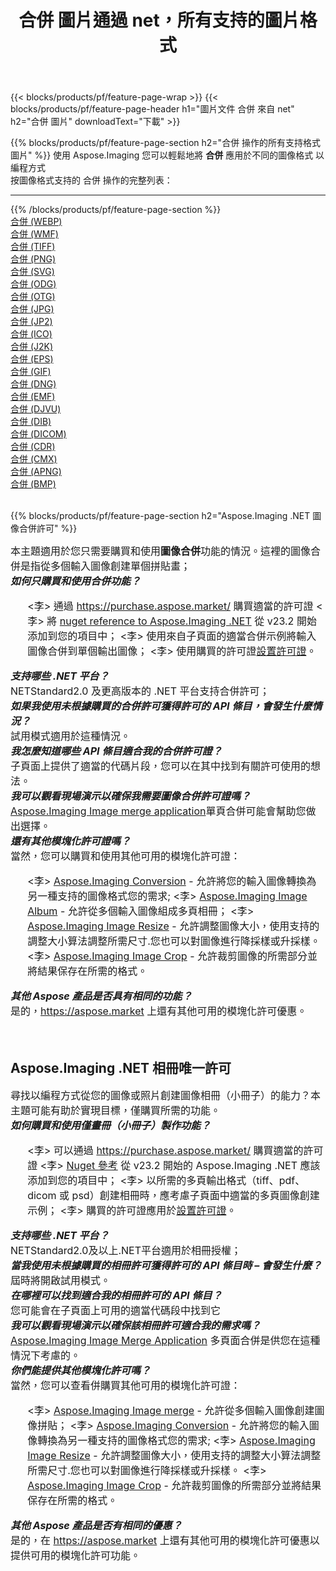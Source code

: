 ﻿---
title: 合併 圖片通過 net，所有支持的圖片格式 
weight: 3920
url: /zh-hant/net/merge 
lang: zh-hant
langdirlevel: 2
locales: zh-hans,ja,it,ru,de,es,fr,nl,id,lt,pl,pt,vi,tr,ko,zh-hant,ar,hi,th,sv,cs,uk,he
description: 使用 Aspose.Imaging 你可以輕鬆地通過 net 獲取 合併 圖像
---

{{< blocks/products/pf/feature-page-wrap >}}
{{< blocks/products/pf/feature-page-header h1="圖片文件 合併 來自 net" h2="合併 圖片" downloadText="下載" >}}


{{% blocks/products/pf/feature-page-section  h2="合併 操作的所有支持格式 圖片" %}}
使用 Aspose.Imaging 您可以輕鬆地將 **合併** 應用於不同的圖像格式 以編程方式
<br/>
按圖像格式支持的 合併 操作的完整列表：
<hr/>
{{% /blocks/products/pf/feature-page-section %}}
<div class="container-fluid productfamilypage bg-gray">
    <div class="convertypes bg-gray agp-content section">
        <div class="container">
		<div class="row other-converters">
		    <div class='col-md-2 other-converter remove-lp remove-rp'><a href="/imaging/zh-hant/net/merge/webp" >合併 (WEBP)</a></div><div class='col-md-2 other-converter remove-lp remove-rp'><a href="/imaging/zh-hant/net/merge/wmf" >合併 (WMF)</a></div><div class='col-md-2 other-converter remove-lp remove-rp'><a href="/imaging/zh-hant/net/merge/tiff" >合併 (TIFF)</a></div><div class='col-md-2 other-converter remove-lp remove-rp'><a href="/imaging/zh-hant/net/merge/png" >合併 (PNG)</a></div><div class='col-md-2 other-converter remove-lp remove-rp'><a href="/imaging/zh-hant/net/merge/svg" >合併 (SVG)</a></div><div class='col-md-2 other-converter remove-lp remove-rp'><a href="/imaging/zh-hant/net/merge/odg" >合併 (ODG)</a></div><div class='col-md-2 other-converter remove-lp remove-rp'><a href="/imaging/zh-hant/net/merge/otg" >合併 (OTG)</a></div><div class='col-md-2 other-converter remove-lp remove-rp'><a href="/imaging/zh-hant/net/merge/jpg" >合併 (JPG)</a></div><div class='col-md-2 other-converter remove-lp remove-rp'><a href="/imaging/zh-hant/net/merge/jp2" >合併 (JP2)</a></div><div class='col-md-2 other-converter remove-lp remove-rp'><a href="/imaging/zh-hant/net/merge/ico" >合併 (ICO)</a></div><div class='col-md-2 other-converter remove-lp remove-rp'><a href="/imaging/zh-hant/net/merge/j2k" >合併 (J2K)</a></div><div class='col-md-2 other-converter remove-lp remove-rp'><a href="/imaging/zh-hant/net/merge/eps" >合併 (EPS)</a></div><div class='col-md-2 other-converter remove-lp remove-rp'><a href="/imaging/zh-hant/net/merge/gif" >合併 (GIF)</a></div><div class='col-md-2 other-converter remove-lp remove-rp'><a href="/imaging/zh-hant/net/merge/dng" >合併 (DNG)</a></div><div class='col-md-2 other-converter remove-lp remove-rp'><a href="/imaging/zh-hant/net/merge/emf" >合併 (EMF)</a></div><div class='col-md-2 other-converter remove-lp remove-rp'><a href="/imaging/zh-hant/net/merge/djvu" >合併 (DJVU)</a></div><div class='col-md-2 other-converter remove-lp remove-rp'><a href="/imaging/zh-hant/net/merge/dib" >合併 (DIB)</a></div><div class='col-md-2 other-converter remove-lp remove-rp'><a href="/imaging/zh-hant/net/merge/dicom" >合併 (DICOM)</a></div><div class='col-md-2 other-converter remove-lp remove-rp'><a href="/imaging/zh-hant/net/merge/cdr" >合併 (CDR)</a></div><div class='col-md-2 other-converter remove-lp remove-rp'><a href="/imaging/zh-hant/net/merge/cmx" >合併 (CMX)</a></div><div class='col-md-2 other-converter remove-lp remove-rp'><a href="/imaging/zh-hant/net/merge/apng" >合併 (APNG)</a></div><div class='col-md-2 other-converter remove-lp remove-rp'><a href="/imaging/zh-hant/net/merge/bmp" >合併 (BMP)</a></div>
                </div>
        </div>
    </div>
</div>
<br/>

{{% blocks/products/pf/feature-page-section  h2="Aspose.Imaging .NET 圖像合併許可" %}}
<div style="font-size:16px;">
本主題適用於您只需要購買和使用<b>圖像合併</b>功能的情況。這裡的圖像合併是指從多個輸入圖像創建單個拼貼畫； <br/>
<i><b>如何只購買和使用合併功能？</b></i>
<ul>
<李>
通過 <a href="https://purchase.aspose.market/">https://purchase.aspose.market/</a> 購買適當的許可證
</li>
<李>
將 <a href="https://www.nuget.org/packages/Aspose.Imaging">nuget reference to Aspose.Imaging .NET</a> 從 v23.2 開始添加到您的項目中；
</li>
<李>
使用來自子頁面的適當合併示例將輸入圖像合併到單個輸出圖像；
</li>
<李>
使用購買的許可證<a href="https://docs.aspose.com/imaging/net/licensing/">設置許可證</a>。
</li>
</ul>
<i><b>支持哪些 .NET 平台？</b></i> <br/>
NETStandard2.0 及更高版本的 .NET 平台支持合併許可；<br/>
<i><b>如果我使用未根據購買的合併許可獲得許可的 API 條目，會發生什麼情況？</b></i><br/>
試用模式適用於這種情況。<br/>
<i><b>我怎麼知道哪些 API 條目適合我的合併許可證？</b></i><br/>
子頁面上提供了適當的代碼片段，您可以在其中找到有關許可使用的想法。<br/>
<i><b>我可以觀看現場演示以確保我需要圖像合併許可證嗎？</b></i><br/>
<a href="https://products.aspose.app/imaging/zh-hant/image-merge/">Aspose.Imaging Image merge application</a>單頁合併可能會幫助您做出選擇。<br />
<i><b>還有其他模塊化許可證嗎？</b></i><br/>
當然，您可以購買和使用其他可用的模塊化許可證：<br/>
<ul>
<李>
<a href="https://products.aspose.com/imaging/zh-hant/net/conversion/">Aspose.Imaging Conversion</a> - 允許將您的輸入圖像轉換為另一種支持的圖像格式您的需求;
</li>
<李>
<a href="https://products.aspose.com/imaging/zh-hant/net/merge/">Aspose.Imaging Image Album</a> - 允許從多個輸入圖像組成多頁相冊；
</li>
<李>
<a href="https://products.aspose.com/imaging/zh-hant/net/resize/">Aspose.Imaging Image Resize</a> - 允許調整圖像大小，使用支持的調整大小算法調整所需尺寸.您也可以對圖像進行降採樣或升採樣。
</li>
<李>
<a href="https://products.aspose.com/imaging/zh-hant/net/crop/">Aspose.Imaging Image Crop</a> - 允許裁剪圖像的所需部分並將結果保存在所需的格式。
</li>
</ul>
<i><b>其他 Aspose 產品是否具有相同的功能？</b></i><br/>
是的，<a href="https://aspose.market">https://aspose.market</a> 上還有其他可用的模塊化許可優惠。
</div>
<br/>

<br/>
<h2>Aspose.Imaging .NET 相冊唯一許可</h2>
<div style="font-size:16px;">
尋找以編程方式從您的圖像或照片創建圖像相冊（小冊子）的能力？本主題可能有助於實現目標，僅購買所需的功能。<br/>
<i><b>如何購買和使用僅畫冊（小冊子）製作功能？</b></i>
<ul>
<李>
可以通過 <a href="https://purchase.aspose.market/">https://purchase.aspose.market/</a> 購買適當的許可證
</li>
<李>
<a href="https://www.nuget.org/packages/Aspose.Imaging">Nuget 參考</a> 從 v23.2 開始的 Aspose.Imaging .NET 應該添加到您的項目中；
</li>
<李>
以所需的多頁輸出格式（tiff、pdf、dicom 或 psd）創建相冊時，應考慮子頁面中適當的多頁圖像創建示例；
</li>
<李>
購買的許可證應用於<a href="https://docs.aspose.com/imaging/net/licensing/">設置許可證</a>。
</li>
</ul>
<i><b>支持哪些 .NET 平台？</b></i> <br/>
NETStandard2.0及以上.NET平台適用於相冊授權；<br/>
<i><b>當我使用未根據購買的相冊許可獲得許可的 API 條目時 – 會發生什麼？</b></i><br/>
屆時將開啟試用模式。<br/>
<i><b>在哪裡可以找到適合我的相冊許可的 API 條目？</b></i><br/>
您可能會在子頁面上可用的適當代碼段中找到它<br/>
<i><b>我可以觀看現場演示以確保該相冊許可適合我的需求嗎？</b></i><br/>
<a href="https://products.aspose.app/imaging/zh-hant/image-merge/">Aspose.Imaging Image Merge Application</a> 多頁面合併是供您在這種情況下考慮的。 <br/>
<i><b>你們能提供其他模塊化許可嗎？</b></i><br/>
當然，您可以查看併購買其他可用的模塊化許可證：<br/>
<ul>
<李>
<a href="https://products.aspose.com/imaging/zh-hant/net/merge/">Aspose.Imaging Image merge</a> - 允許從多個輸入圖像創建圖像拼貼；
</li>
<李>
<a href="https://products.aspose.com/imaging/zh-hant/net/conversion/">Aspose.Imaging Conversion</a> - 允許將您的輸入圖像轉換為另一種支持的圖像格式您的需求;
</li>
<李>
<a href="https://products.aspose.com/imaging/zh-hant/net/resize/">Aspose.Imaging Image Resize</a> - 允許調整圖像大小，使用支持的調整大小算法調整所需尺寸.您也可以對圖像進行降採樣或升採樣。
</li>
<李>
<a href="https://products.aspose.com/imaging/zh-hant/net/crop/">Aspose.Imaging Image Crop</a> - 允許裁剪圖像的所需部分並將結果保存在所需的格式。
</li>
</ul>
<i><b>其他 Aspose 產品是否有相同的優惠？</b></i><br/>
是的，在 <a href="https://aspose.market">https://aspose.market</a> 上還有其他可用的模塊化許可優惠以提供可用的模塊化許可功能。
</div>
<br/>
